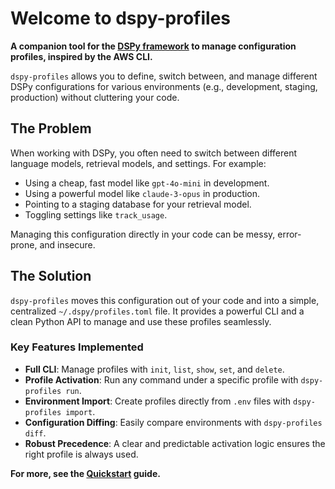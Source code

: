 # Welcome to dspy-profiles

**A companion tool for the [DSPy framework](https://github.com/stanfordnlp/dspy) to manage configuration profiles, inspired by the AWS CLI.**

`dspy-profiles` allows you to define, switch between, and manage different DSPy configurations for various environments (e.g., development, staging, production) without cluttering your code.

## The Problem

When working with DSPy, you often need to switch between different language models, retrieval models, and settings. For example:
- Using a cheap, fast model like `gpt-4o-mini` in development.
- Using a powerful model like `claude-3-opus` in production.
- Pointing to a staging database for your retrieval model.
- Toggling settings like `track_usage`.

Managing this configuration directly in your code can be messy, error-prone, and insecure.

## The Solution

`dspy-profiles` moves this configuration out of your code and into a simple, centralized `~/.dspy/profiles.toml` file. It provides a powerful CLI and a clean Python API to manage and use these profiles seamlessly.

### Key Features Implemented
*   **Full CLI**: Manage profiles with `init`, `list`, `show`, `set`, and `delete`.
*   **Profile Activation**: Run any command under a specific profile with `dspy-profiles run`.
*   **Environment Import**: Create profiles directly from `.env` files with `dspy-profiles import`.
*   **Configuration Diffing**: Easily compare environments with `dspy-profiles diff`.
*   **Robust Precedence**: A clear and predictable activation logic ensures the right profile is always used.

**For more, see the [Quickstart](quickstart.md) guide.**
